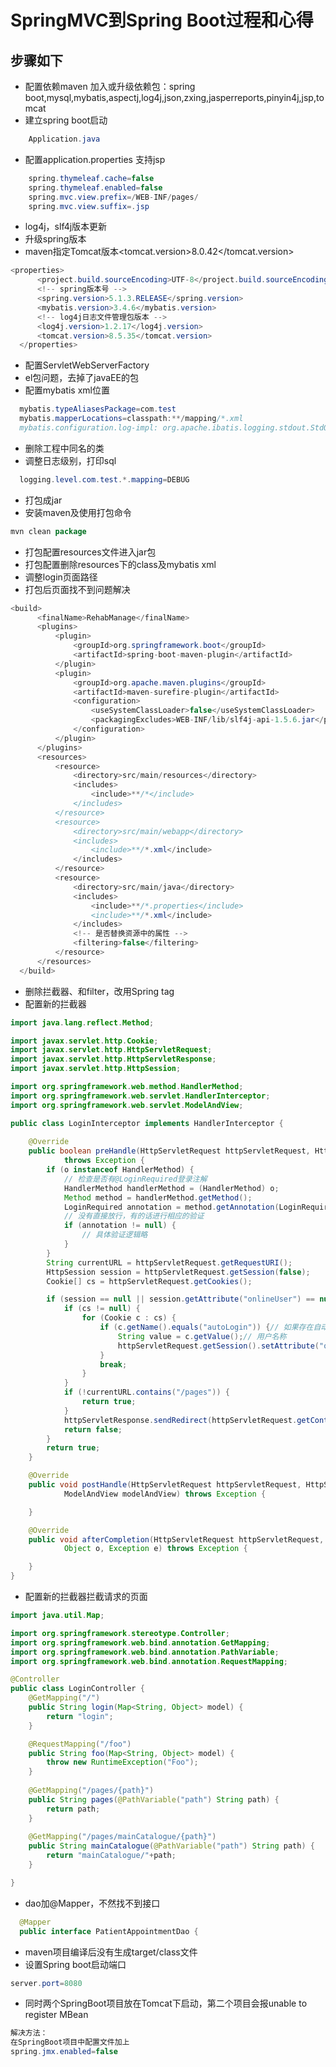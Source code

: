 #  SpringMVC到Spring Boot过程和心得
##  步骤如下
  * 配置依赖maven
	加入或升级依赖包：spring boot,mysql,mybatis,aspectj,log4j,json,zxing,jasperreports,pinyin4j,jsp,tomcat
  * 建立spring boot启动
```Java
	Application.java
```
  * 配置application.properties
	支持jsp
```Java
	spring.thymeleaf.cache=false
	spring.thymeleaf.enabled=false
	spring.mvc.view.prefix=/WEB-INF/pages/
	spring.mvc.view.suffix=.jsp
```
  * log4j，slf4j版本更新
  * 升级spring版本
  * maven指定Tomcat版本<tomcat.version>8.0.42</tomcat.version>
  ```Java
  <properties>
		<project.build.sourceEncoding>UTF-8</project.build.sourceEncoding>
		<!-- spring版本号 -->
		<spring.version>5.1.3.RELEASE</spring.version>
		<mybatis.version>3.4.6</mybatis.version>
		<!-- log4j日志文件管理包版本 -->
		<log4j.version>1.2.17</log4j.version>
		<tomcat.version>8.5.35</tomcat.version>
	</properties>
  ```
  * 配置ServletWebServerFactory
  * el包问题，去掉了javaEE的包
  * 配置mybatis xml位置
  ```Java
	mybatis.typeAliasesPackage=com.test
	mybatis.mapperLocations=classpath:**/mapping/*.xml
	mybatis.configuration.log-impl: org.apache.ibatis.logging.stdout.StdOutImpl
  ```
  * 删除工程中同名的类
  * 调整日志级别，打印sql
  ```Java
	logging.level.com.test.*.mapping=DEBUG
  ```
  * 打包成jar
  * 安装maven及使用打包命令
  ```Java
  mvn clean package
  ```
  * 打包配置resources文件进入jar包
  * 打包配置删除resources下的class及mybatis xml
  * 调整login页面路径
  * 打包后页面找不到问题解决
  ```Java
  <build>
		<finalName>RehabManage</finalName>
		<plugins>
			<plugin>
				<groupId>org.springframework.boot</groupId>
				<artifactId>spring-boot-maven-plugin</artifactId>
			</plugin>
			<plugin>
				<groupId>org.apache.maven.plugins</groupId>
				<artifactId>maven-surefire-plugin</artifactId>
				<configuration>
					<useSystemClassLoader>false</useSystemClassLoader>
					<packagingExcludes>WEB-INF/lib/slf4j-api-1.5.6.jar</packagingExcludes>
				</configuration>
			</plugin>
		</plugins>
		<resources>
			<resource>
				<directory>src/main/resources</directory>
				<includes>
					<include>**/*</include>
				</includes>
			</resource>
			<resource>
				<directory>src/main/webapp</directory>
				<includes>
					<include>**/*.xml</include>
				</includes>
			</resource>
			<resource>
				<directory>src/main/java</directory>
				<includes>
					<include>**/*.properties</include>
					<include>**/*.xml</include>
				</includes>
				<!-- 是否替换资源中的属性 -->
				<filtering>false</filtering>
			</resource>
		</resources>
	</build>
  ```

  * 删除拦截器、和filter，改用Spring tag
  * 配置新的拦截器

```Java
import java.lang.reflect.Method;

import javax.servlet.http.Cookie;
import javax.servlet.http.HttpServletRequest;
import javax.servlet.http.HttpServletResponse;
import javax.servlet.http.HttpSession;

import org.springframework.web.method.HandlerMethod;
import org.springframework.web.servlet.HandlerInterceptor;
import org.springframework.web.servlet.ModelAndView;

public class LoginInterceptor implements HandlerInterceptor {
	
	@Override
	public boolean preHandle(HttpServletRequest httpServletRequest, HttpServletResponse httpServletResponse, Object o)
			throws Exception {
		if (o instanceof HandlerMethod) {
			// 检查是否有@LoginRequired登录注解
			HandlerMethod handlerMethod = (HandlerMethod) o;
			Method method = handlerMethod.getMethod();
			LoginRequired annotation = method.getAnnotation(LoginRequired.class);
			// 没有直接放行，有的话进行相应的验证
			if (annotation != null) {
				// 具体验证逻辑略
			}
		}
		String currentURL = httpServletRequest.getRequestURI();
		HttpSession session = httpServletRequest.getSession(false);
		Cookie[] cs = httpServletRequest.getCookies();

		if (session == null || session.getAttribute("onlineUser") == null) {
			if (cs != null) {
				for (Cookie c : cs) {
					if (c.getName().equals("autoLogin")) {// 如果存在自动登录的cookie
						String value = c.getValue();// 用户名称
						httpServletRequest.getSession().setAttribute("onlineUser", value);
					}
					break;
				}
			}
			if (!currentURL.contains("/pages")) {
				return true;
			}
			httpServletResponse.sendRedirect(httpServletRequest.getContextPath());
			return false;
		}
		return true;
	}

	@Override
	public void postHandle(HttpServletRequest httpServletRequest, HttpServletResponse httpServletResponse, Object o,
			ModelAndView modelAndView) throws Exception {

	}

	@Override
	public void afterCompletion(HttpServletRequest httpServletRequest, HttpServletResponse httpServletResponse,
			Object o, Exception e) throws Exception {

	}
}
```
  
  * 配置新的拦截器拦截请求的页面

```Java
import java.util.Map;

import org.springframework.stereotype.Controller;
import org.springframework.web.bind.annotation.GetMapping;
import org.springframework.web.bind.annotation.PathVariable;
import org.springframework.web.bind.annotation.RequestMapping;

@Controller
public class LoginController {
	@GetMapping("/")
	public String login(Map<String, Object> model) {
		return "login";
	}

	@RequestMapping("/foo")
	public String foo(Map<String, Object> model) {
		throw new RuntimeException("Foo");
	}
	
	@GetMapping("/pages/{path}")
	public String pages(@PathVariable("path") String path) {
		return path;
	}
	
	@GetMapping("/pages/mainCatalogue/{path}")
	public String mainCatalogue(@PathVariable("path") String path) {
		return "mainCatalogue/"+path;
	}

}
```
  * dao加@Mapper，不然找不到接口
  ```Java
	@Mapper
	public interface PatientAppointmentDao {
  ```
  * maven项目编译后没有生成target/class文件
  * 设置Spring boot启动端口
  ```Java
  server.port=8080
  ```
  * 同时两个SpringBoot项目放在Tomcat下启动，第二个项目会报unable to register MBean
  ```Java
  解决方法：
  在SpringBoot项目中配置文件加上
  spring.jmx.enabled=false
  ```